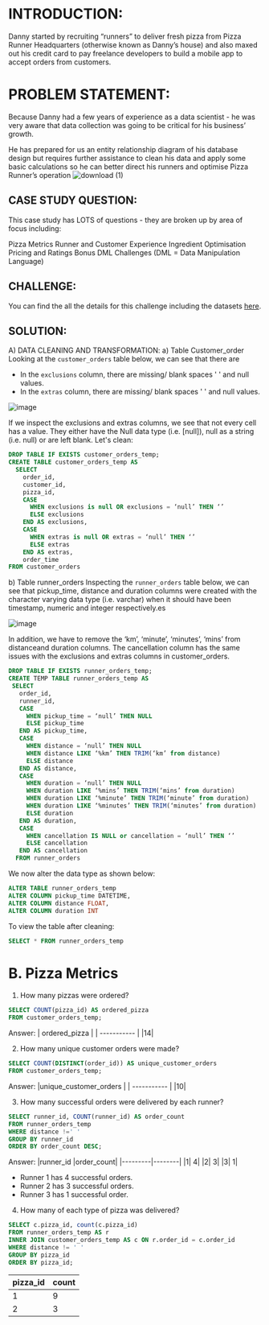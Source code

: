 # INTRODUCTION:
Danny started by recruiting “runners” to deliver fresh pizza from Pizza Runner Headquarters (otherwise known as Danny’s house) and also maxed out his credit card to pay freelance developers to build a mobile app to accept orders from customers.

# PROBLEM STATEMENT:
Because Danny had a few years of experience as a data scientist - he was very aware that data collection was going to be critical for his business’ growth.

He has prepared for us an entity relationship diagram of his database design but requires further assistance to clean his data and apply some basic calculations so he can better direct his runners and optimise Pizza Runner’s operation
![download (1)](https://github.com/lethuyngocan/SQL-challenge/assets/94544459/5e28675f-51cf-49bd-b446-47fee97c9195)

## CASE STUDY QUESTION:
This case study has LOTS of questions - they are broken up by area of focus including:

Pizza Metrics
Runner and Customer Experience
Ingredient Optimisation
Pricing and Ratings
Bonus DML Challenges (DML = Data Manipulation Language)

## CHALLENGE:
You can find the all the details for this challenge including the datasets [here](https://8weeksqlchallenge.com/case-study-2/).

## SOLUTION:
A) DATA CLEANING AND TRANSFORMATION:
a) Table Customer_order
Looking at the `customer_orders` table below, we can see that there are
- In the `exclusions` column, there are missing/ blank spaces ' ' and null values. 
- In the `extras` column, there are missing/ blank spaces ' ' and null values.

![image](https://github.com/yaswanthteja/SQL_Dannys_Pizza_Runner_CaseStudy2-/blob/master/images/Data%20Cleaning%20%26%20Transformation/solution1.png)

If we inspect the exclusions and extras columns, we see that not every cell has a value. They either have the Null data type (i.e. [null]), null as a string (i.e. null) or are left blank. Let's clean:
````sql
DROP TABLE IF EXISTS customer_orders_temp;
CREATE TABLE customer_orders_temp AS
  SELECT 
    order_id, 
    customer_id, 
    pizza_id, 
    CASE
      WHEN exclusions is null OR exclusions = ‘null’ THEN ‘’
      ELSE exclusions
    END AS exclusions,
    CASE
      WHEN extras is null OR extras = ‘null’ THEN ‘’
      ELSE extras
    END AS extras,
    order_time
FROM customer_orders
````

b) Table runner_orders
Inspecting the `runner_orders` table below, we can see that pickup_time, distance and duration columns were created with the character varying data type (i.e. varchar) when it should have been timestamp, numeric and integer respectively.es

![image](https://github.com/yaswanthteja/SQL_Dannys_Pizza_Runner_CaseStudy2-/blob/master/images/Data%20Cleaning%20%26%20Transformation/solution3.png)

In addition, we have to remove the ‘km’, ‘minute’, ‘minutes’, ‘mins’ from distanceand duration columns.
The cancellation column has the same issues with the exclusions and extras columns in customer_orders.

````sql
DROP TABLE IF EXISTS runner_orders_temp;
CREATE TEMP TABLE runner_orders_temp AS
 SELECT 
   order_id, 
   runner_id, 
   CASE
     WHEN pickup_time = ‘null’ THEN NULL
     ELSE pickup_time
   END AS pickup_time,
   CASE
     WHEN distance = ‘null’ THEN NULL
     WHEN distance LIKE ‘%km’ THEN TRIM(‘km’ from distance)
     ELSE distance 
   END AS distance,
   CASE
     WHEN duration = ‘null’ THEN NULL
     WHEN duration LIKE ‘%mins’ THEN TRIM(‘mins’ from duration)
     WHEN duration LIKE ‘%minute’ THEN TRIM(‘minute’ from duration)
     WHEN duration LIKE ‘%minutes’ THEN TRIM(‘minutes’ from duration)
     ELSE duration
   END AS duration,
   CASE
     WHEN cancellation IS NULL or cancellation = ‘null’ THEN ‘’
     ELSE cancellation
   END AS cancellation
  FROM runner_orders
````
We now alter the data type as shown below:
````sql
ALTER TABLE runner_orders_temp
ALTER COLUMN pickup_time DATETIME,
ALTER COLUMN distance FLOAT,
ALTER COLUMN duration INT
````
To view the table after cleaning: 
````sql
SELECT * FROM runner_orders_temp
````
# B. Pizza Metrics
1) How many pizzas were ordered?
````sql
SELECT COUNT(pizza_id) AS ordered_pizza 
FROM customer_orders_temp;
`````
Answer: 
| ordered_pizza | 
| ----------- | 
|14|

2) How many unique customer orders were made?
````sql
SELECT COUNT(DISTINCT(order_id)) AS unique_customer_orders 
FROM customer_orders_temp;

````
Answer: 
|unique_customer_orders | 
| ----------- | 
|10|

3) How many successful orders were delivered by each runner?
````sql
SELECT runner_id, COUNT(runner_id) AS order_count 
FROM runner_orders_temp
WHERE distance !=' '
GROUP BY runner_id
ORDER BY order_count DESC;
````
Answer:
|runner_id	|order_count|
|---------|--------|
|1|	4|
|2|	3|
|3|	1|
* Runner 1 has 4 successful orders.
* Runner 2 has 3 successful orders.
* Runner 3 has 1 successful  order.
  
4) How many of each type of pizza was delivered?
````sql
SELECT c.pizza_id, count(c.pizza_id)
FROM runner_orders_temp AS r
INNER JOIN customer_orders_temp AS c ON r.order_id = c.order_id
WHERE distance != ' '
GROUP BY pizza_id
ORDER BY pizza_id;
````
|pizza_id	|count|
|---------|--------|
|1|9|
|2|3|
